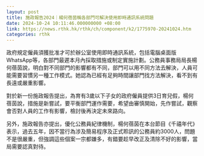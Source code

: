 ```yaml
---
layout: post
title: 施政報告2024｜楊何蓓茵稱各部門可解決使用即時通訊系統問題
date: 2024-10-24 10:11:46.000000000 +08:00
link: https://news.rthk.hk/rthk/ch/component/k2/1775970-20241024.htm
categories: rthk
---
```


政府規定僱員須獲批准才可於辦公室使用即時通訊系統，包括電腦桌面版WhatsApp等，各部門最遲本月內採取措施或制定實施計劃。公務員事務局局長楊何蓓茵說，明白對不同部門的影響都有不同，部門可以用不同方法去解決，人員可能需要習慣另一種工作模式。她認為已經有足夠時間讓部門找方法解決，看不到有長遠或嚴重影響。

對於新一份施政報告提出，為育有3歲以下子女的政府僱員提供3日育兒假，楊何蓓茵說，措施是新嘗試，要平衡部門運作需要，希望由審慎開始，先作嘗試，觀察會否對人員的工作有影響，檢討後再決定未來路向。

另外，施政報告亦提出，優化公務員紀律機制，楊何蓓茵在本台節目《千禧年代》表示，過去五年，因不當行為涉及簡易程序及正式聆訊的公務員約3000人，問題不是很嚴重，但強調這些個案一宗都嫌多，有錯要趁早改正及清除不好的影響，當局需要認真對待。
